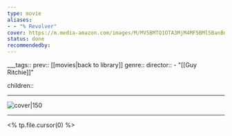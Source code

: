 ```yaml
---
type: movie
aliases:
- - "% Revolver"
cover: https://m.media-amazon.com/images/M/MV5BMTQ1OTA3MjM4MF5BMl5BanBnXkFtZTYwMTMxODc4._V1_SX300.jpg
status: done
recommendedby:
---
```

___tags:: prev:: [[movies|back to library]]
genre::
director::   - "[[Guy Ritchie]]"

children::
___
![cover|150](https://m.media-amazon.com/images/M/MV5BMTQ1OTA3MjM4MF5BMl5BanBnXkFtZTYwMTMxODc4._V1_SX300.jpg)
___
<% tp.file.cursor(0) %>
